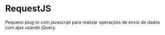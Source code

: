 RequestJS
=========

Pequeno plug-in com javascript para realizar operações de envio de dados com ajax usando jQuery.
